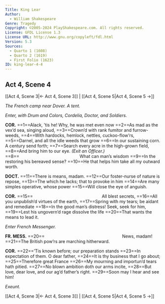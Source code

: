 ```yaml
---
Title: King Lear
Author: 
  - William Shakespeare
Genre: Tragedy
Copyright: ©2005-2024 PlayShakespeare.com. All rights reserved.
License: GFDL License 1.3
License URL: http://www.gnu.org/copyleft/fdl.html
Version: 5.3
Sources:
  - Quarto 1 (1608)
  - Quarto 2 (1619)
  - First Folio (1623)
ID: king-lear-4-4
---
```


## Act 4, Scene 4
[[Act 4, Scene 3|← Act 4, Scene 3]] | [[Act 4, Scene 5|Act 4, Scene 5 →]]

*The French camp near Dover. A tent.*

*Enter, with Drum and Colors, Cordelia, Doctor, and Soldiers.*

**COR.**
==1==Alack, ’tis he! Why, he was met even now
==2==As mad as the vex’d sea, singing aloud,
==3==Crown’d with rank fumitor and furrow-weeds,
==4==With hardocks, hemlock, nettles, cuckoo-flow’rs,
==5==Darnel, and all the idle weeds that grow
==6==In our sustaining corn. A century send forth;
==7==Search every acre in the high-grown field,
==8==And bring him to our eye.
*(Exit an Officer.)*
==8==              What can man’s wisdom
==9==In the restoring his bereaved sense?
==10==He that helps him take all my outward worth.

**DOCT.**
==11==There is means, madam.
==12==Our foster-nurse of nature is repose,
==13==The which he lacks; that to provoke in him
==14==Are many simples operative, whose power
==15==Will close the eye of anguish.

**COR.**
==15==                All blest secrets,
==16==All you unpublish’d virtues of the earth,
==17==Spring with my tears; be aidant and remediate
==18==In the good man’s distress! Seek, seek for him,
==19==Lest his ungovern’d rage dissolve the life
==20==That wants the means to lead it.

*Enter French Messenger.*

**FR. MESS.**
==20==                  News, madam!
==21==The British pow’rs are marching hitherward.

**COR.**
==22==’Tis known before; our preparation stands
==23==In expectation of them. O dear father,
==24==It is thy business that I go about;
==25==Therefore great France
==26==My mourning and importun’d tears hath pitied.
==27==No blown ambition doth our arms incite,
==28==But love, dear love, and our ag’d father’s right.
==29==Soon may I hear and see him!

*Exeunt.*

[[Act 4, Scene 3|← Act 4, Scene 3]] | [[Act 4, Scene 5|Act 4, Scene 5 →]]